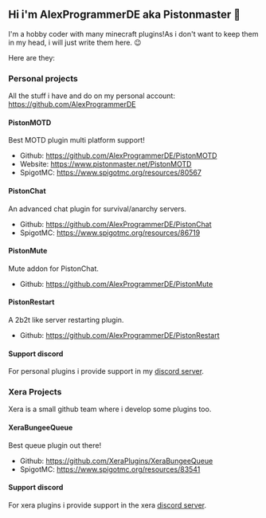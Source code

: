 ## Hi i'm AlexProgrammerDE aka Pistonmaster :wave:
I'm a hobby coder with many minecraft plugins!As i don't want to keep them in my head, i will just write them here. :wink:

Here are they:

### Personal projects
All the stuff i have and do on my personal account: https://github.com/AlexProgrammerDE

#### PistonMOTD
Best MOTD plugin multi platform support! 

* Github: https://github.com/AlexProgrammerDE/PistonMOTD
* Website: https://www.pistonmaster.net/PistonMOTD
* SpigotMC: https://www.spigotmc.org/resources/80567

#### PistonChat
An advanced chat plugin for survival/anarchy servers. 

* Github: https://github.com/AlexProgrammerDE/PistonChat
* SpigotMC: https://www.spigotmc.org/resources/86719

#### PistonMute
Mute addon for PistonChat. 

* Github: https://github.com/AlexProgrammerDE/PistonMute

#### PistonRestart
A 2b2t like server restarting plugin. 

* Github: https://github.com/AlexProgrammerDE/PistonRestart

#### Support discord
For personal plugins i provide support in my [discord server](https://discord.gg/CDrcxzH).

### Xera Projects
Xera is a small github team where i develop some plugins too.

#### XeraBungeeQueue
Best queue plugin out there! 

* Github: https://github.com/XeraPlugins/XeraBungeeQueue
* SpigotMC: https://www.spigotmc.org/resources/83541

#### Support discord
For xera plugins i provide support in the xera [discord server](https://discord.gg/WWm35Tc).
